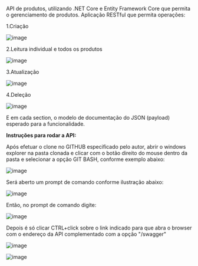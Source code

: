 API de produtos, utilizando .NET Core e Entity Framework Core que permita o gerenciamento de produtos. Aplicação RESTful que permita operações:

1.Criação

![image](https://github.com/user-attachments/assets/773b736c-0679-4e78-94d6-749f2ed6795a)

2.Leitura individual e todos os produtos

![image](https://github.com/user-attachments/assets/fc0ea96f-f7f8-46f6-851b-c244f9be4a51)

3.Atualização

![image](https://github.com/user-attachments/assets/e44f38a6-7ee9-4910-a61d-2d5a5a70888b)

4.Deleção

![image](https://github.com/user-attachments/assets/8ab914a0-f519-47be-b731-98a2135fa8fc)


E em cada section, o modelo de documentação do JSON (payload) esperado para a funcionalidade.



**Instruções para rodar a API:**

Após efetuar o clone no GITHUB especificado pelo autor, abrir o windows explorer na pasta clonada e clicar com o botão direito do mouse dentro da pasta e selecionar a opção 
GIT BASH, conforme exemplo abaixo:
 
![image](https://github.com/user-attachments/assets/13f70ae7-d085-40cd-9fde-e19d209396a0)

Será aberto um prompt de comando conforme ilustração abaixo:

![image](https://github.com/user-attachments/assets/3c97d975-3f5e-49e9-a3c3-cbd7464b06bb)

Então, no prompt de comando digite:

![image](https://github.com/user-attachments/assets/a3a954b2-4aa2-494f-99df-529d61df0375)

Depois é só clicar CTRL+click sobre o link indicado para que abra o browser com o endereço da API complementado com a opção "/swagger"

![image](https://github.com/user-attachments/assets/b145c1dd-d468-4ec8-a92c-06c48a2f350c)

![image](https://github.com/user-attachments/assets/137f3d80-b041-4d0f-8bac-f6c9951e34f7)










